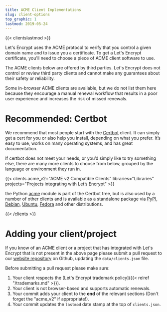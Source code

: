 ```yaml
---
title: ACME Client Implementations
slug: client-options
top_graphic: 1
lastmod: 2019-05-24
---
```


{{< clientslastmod >}}

Let's Encrypt uses the ACME protocol to verify that you control a given domain
name and to issue you a certificate. To get a Let's Encrypt certificate, you'll
need to choose a piece of ACME client software to use.

The ACME clients below are offered by third parties. Let's Encrypt does not control or review
third party clients and cannot make any guarantees about their safety or reliability.

Some in-browser ACME clients are available, but we do not list them here because
they encourage a manual renewal workflow that results in a poor user experience
and increases the risk of missed renewals.

# Recommended: Certbot

We recommend that most people start with the [Certbot](https://certbot.eff.org/) client. It can simply get a cert for you or also help you install, depending on what you prefer. It’s easy to use, works on many operating systems, and has great documentation.

If certbot does not meet your needs, or you’d simply like to try something else, there are many more clients to choose from below, grouped by the language or environment they run in.

{{< clients acme_v2="ACME v2 Compatible Clients" libraries="Libraries" projects="Projects integrating with Let’s Encrypt" >}}

the Python [acme](https://github.com/certbot/certbot/tree/master/acme) module is part of the Certbot tree, but is also used by a number of other clients and is available as a standalone package via [PyPI](https://pypi.python.org/pypi/acme), [Debian](https://packages.debian.org/search?keywords=python-acme), [Ubuntu](https://launchpad.net/ubuntu/+source/python-acme), [Fedora](https://bodhi.fedoraproject.org/updates/?packages=python-acme) and other distributions.

{{< /clients >}}

# Adding your client/project

If you know of an ACME client or a project that has integrated with Let's Encrypt that is not present in the above page please submit a pull request to our [website repository](https://github.com/letsencrypt/website/) on Github, updating the `data/clients.json` file.

Before submitting a pull request please make sure:

1. Your client respects the [Let's Encrypt trademark policy]({{< relref "/trademarks.md" >}}).
1. Your client is not browser-based and supports automatic renewals.
1. Your commit adds your client to the **end** of the relevant sections (Don't forget the "acme_v2" if appropriate!).
1. Your commit updates the `lastmod` date stamp at the top of `clients.json`.
